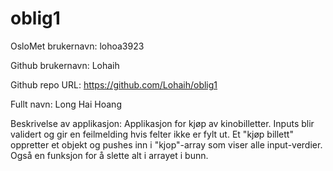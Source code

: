 # oblig1

OsloMet brukernavn: lohoa3923

Github brukernavn: Lohaih

Github repo URL: https://github.com/Lohaih/oblig1

Fullt navn: Long Hai Hoang

Beskrivelse av applikasjon: Applikasjon for kjøp av kinobilletter.
Inputs blir validert og gir en feilmelding hvis felter ikke er fylt ut.
Et "kjøp billett" oppretter et objekt og pushes inn i "kjop"-array som viser
alle input-verdier.
Også en funksjon for å slette alt i arrayet i bunn.